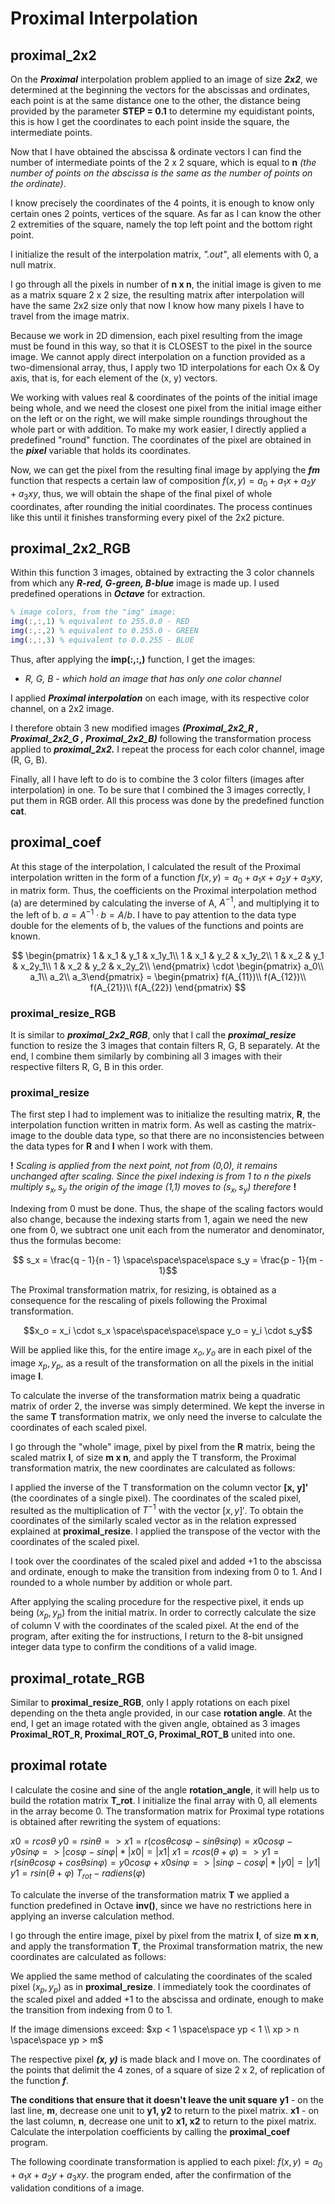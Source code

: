 # Proximal Interpolation

## proximal_2x2

On the ***Proximal*** interpolation problem applied to an image of size ***2x2***, we determined at the beginning the vectors for the abscissas and ordinates, each point is at the same distance one to the other, the distance being provided by the parameter **STEP = 0.1** to determine my equidistant points, this is how I get the coordinates to each point inside the square, the intermediate points.

Now that I have obtained the abscissa & ordinate vectors I can find the number of intermediate points of the 2 x 2 square, which is equal to **n** *(the number of points on the abscissa is the same as the number of points on the ordinate)*.

I know precisely the coordinates of the 4 points, it is enough to know only certain ones 2 points, vertices of the square. As far as I can know the other 2 extremities of the square, namely the top left point and the bottom right point.

I initialize the result of the interpolation matrix, *".out"*, all elements with 0, a null matrix.

I go through all the pixels in number of **n x n**, the initial image is given to me as a matrix square 2 x 2 size, the resulting matrix after interpolation will have the same 2x2 size only that now I know how many pixels I have to travel from the image matrix.

Because we work in 2D dimension, each pixel resulting from the image must be found in this way, so that it is CLOSEST to the pixel in the source image. We cannot apply direct interpolation on a function provided as a two-dimensional array, thus, I apply two 1D interpolations for each Ox & Oy axis, that is, for each element of the (x, y) vectors.

We working with values real & coordinates of the points of the initial image being whole, and we need the closest one pixel from the initial image either on the left or on the right, we will make simple roundings throughout the whole part or with addition. To make my work easier, I directly applied a predefined "round" function. The coordinates of the pixel are obtained in the ***pixel*** variable that holds its coordinates.

Now, we can get the pixel from the resulting final image by applying the ***fm*** function that respects a certain law of composition $f(x,y) = a_0 + a_1x + a_2y + a_3xy$, thus, we will obtain the shape of the final pixel of whole coordinates, after rounding the initial coordinates.
The process continues like this until it finishes transforming every pixel of the 2x2 picture.

## proximal_2x2_RGB

Within this function 3 images, obtained by extracting the 3 color channels from which any ***R-red, G-green, B-blue*** image is made up. I used predefined operations in ***Octave*** for extraction.

``` Matlab
% image colors, from the "img" image:
img(:,:,1) % equivalent to 255.0.0 - RED
img(:,:,2) % equivalent to 0.255.0 - GREEN
img(:,:,3) % equivalent to 0.0.255 - BLUE
```

Thus, after applying the **imp(:,:,)** function, I get the images:

- *R, G, B - which hold an image that has only one color channel*

I applied ***Proximal interpolation*** on each image, with its respective color channel, on a 2x2 image.

I therefore obtain 3 new modified images ***(Proximal_2x2_R , Proximal_2x2_G , Proximal_2x2_B)*** following the transformation process applied to ***proximal_2x2.*** I repeat the process for each color channel, image (R, G, B).

Finally, all I have left to do is to combine the 3 color filters (images after interpolation) in one. To be sure that I combined the 3 images correctly, I put them in RGB order. All this process was done by the predefined function **cat**.

## proximal_coef

At this stage of the interpolation, I calculated the result of the Proximal interpolation written in the form of a function $f(x,y) = a_0 + a_1x + a_2y + a_3xy$, in matrix form. Thus, the coefficients on the Proximal interpolation method (a) are determined by calculating the inverse of A, $A^{-1}$, and multiplying it to the left of b. $a = A^{-1} \cdot b = A / b$. I have to pay attention to the data type double for the elements of b, the values of the functions and points are known.

$$
\begin{pmatrix}
1 & x_1 & y_1 & x_1y_1\\
1 & x_1 & y_2 & x_1y_2\\
1 & x_2 & y_1 & x_2y_1\\
1 & x_2 & y_2 & x_2y_2\\
\end{pmatrix} \cdot
\begin{pmatrix} a_0\\ a_1\\ a_2\\ a_3\end{pmatrix} =
\begin{pmatrix} f(A_{11})\\ f(A_{12})\\ f(A_{21})\\ f(A_{22})
\end{pmatrix}
$$

### proximal_resize_RGB

It is similar to ***proximal_2x2_RGB***, only that I call the ***proximal_resize*** function to resize the 3 images that contain filters R, G, B separately. At the end, I combine them similarly by combining all 3 images with their respective filters R, G, B in this order.

### proximal_resize

The first step I had to implement was to initialize the resulting matrix, **R**, the interpolation function written in matrix form. As well as casting the matrix-image to the double data type, so that there are no inconsistencies between the data types for **R** and **I** when I work with them.

**!** *Scaling is applied from the next point, not from (0,0), it remains unchanged after scaling. Since the pixel indexing is from 1 to n the pixels multiply $s_x, s_y$ the origin of the image (1,1) moves to $(s_x, s_y)$ therefore* **!**

Indexing from 0 must be done. Thus, the shape of the scaling factors would also change, because the indexing starts from 1, again we need the new one from 0, we subtract one unit each from the numerator and denominator, thus the formulas become:

$$ s_x = \frac{q - 1}{n - 1} \space\space\space\space s_y = \frac{p - 1}{m - 1}$$

The Proximal transformation matrix, for resizing, is obtained as a consequence for the rescaling of pixels following the Proximal transformation.

$$x_o = x_i \cdot s_x \space\space\space\space y_o = y_i \cdot s_y$$

Will be applied like this, for the entire image $x_o, y_o$ are in each pixel of the image $x_p, y_p$, as a result of the transformation on all the pixels in the initial image **I**.

To calculate the inverse of the transformation matrix being a quadratic matrix of order 2, the inverse was simply determined. We kept the inverse in the same **T** transformation matrix, we only need the inverse to calculate the coordinates of each scaled pixel.

I go through the "whole" image, pixel by pixel from the **R** matrix, being the scaled matrix **I**, of size **m x n**, and apply the T transform, the Proximal transformation matrix, the new coordinates are calculated as follows:

I applied the inverse of the T transformation on the column vector **[x, y]'** (the coordinates of a single pixel). The coordinates of the scaled pixel, resulted as the multiplication of $T^{-1}$ with the vector $[x, y]'$. To obtain the coordinates of the similarly scaled vector as in the relation expressed explained at **proximal_resize**. I applied the transpose of the vector with the coordinates of the scaled pixel.

I took over the coordinates of the scaled pixel and added +1 to the abscissa and ordinate, enough to make the transition from indexing from 0 to 1. And I rounded to a whole number by addition or whole part.

After applying the scaling procedure for the respective pixel, it ends up being $(x_p, y_p)$ from the initial matrix. In order to correctly calculate the size of column V with the coordinates of the scaled pixel. At the end of the program, after exiting the for instructions, I return to the 8-bit unsigned integer data type to confirm the conditions of a valid image.

## proximal_rotate_RGB

Similar to **proximal_resize_RGB**, only I apply rotations on each pixel depending on the theta angle provided, in our case **rotation angle**. At the end, I get an image rotated with the given angle, obtained as 3 images **Proximal_ROT_R, Proximal_ROT_G, Proximal_ROT_B** united into one.

## proximal rotate

I calculate the cosine and sine of the angle **rotation_angle**, it will help us to build the rotation matrix **T_rot**. I initialize the final array with 0, all elements in the array become 0.
The transformation matrix for Proximal type rotations is obtained after rewriting the system of equations:

$x0=rcosθ$
$y0=rsinθ=>x1=r(cosθcosφ−sinθsinφ)=x0cosφ−y0sinφ=>|cosφ−sinφ|*|x0|=|x1|$
$x1=rcos(θ+φ)=>y1=r(sinθcosφ+cosθsinφ)=y0cosφ+x0sinφ=>|sinφ-cosφ|*|y0|=|y1|$
$y1 = rsin(θ+φ)$
$T_{rot} - radiens(φ)$

To calculate the inverse of the transformation matrix **T** we applied a function predefined in Octave **inv()**, since we have no restrictions here in applying an inverse calculation method.

I go through the entire image, pixel by pixel from the matrix **I**, of size **m x n**, and apply the transformation **T**, the Proximal transformation matrix, the new coordinates are calculated as follows:

We applied the same method of calculating the coordinates of the scaled pixel $(x_p, y_p)$  as in **proximal_resize**. I immediately took the coordinates of the scaled pixel and added +1 to the abscissa and ordinate, enough to make the transition from indexing from 0 to 1.

If the image dimensions exceed:
$xp < 1 \space\space yp < 1 \\ xp > n \space\space yp > m$

The respective pixel ***(x, y)*** is made black and I move on. The coordinates of the points that delimit the 4 zones, of a square of size 2 x 2, of replication of the function ***f***.

**The conditions that ensure that it doesn't leave the unit square**
**y1** - on the last line, **m**, decrease one unit to **y1, y2** to return to the pixel matrix.
**x1** - on the last column, **n**, decrease one unit to **x1, x2** to return to the pixel matrix.
Calculate the interpolation coefficients by calling the **proximal_coef** program.

The following coordinate transformation is applied to each pixel: $f(x,y) = a_0 + a_1x + a_2y + a_3xy$. the program ended, after the confirmation of the validation conditions of a image.
